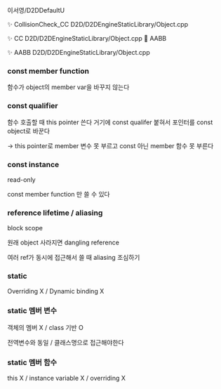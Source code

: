 이서영/D2DDefaultU

✨ CollisionCheck_CC D2D/D2DEngineStaticLibrary/Object.cpp

✨ CC D2D/D2DEngineStaticLibrary/Object.cpp
🚧 AABB

✨ AABB D2D/D2DEngineStaticLibrary/Object.cpp

### const member function

함수가 object의 member var을 바꾸지 않는다

### const qualifier

함수 호출할 때 this pointer 쓴다 거기에 const qualifer 붙혀서 포인터를 const object로 바꾼다 

→ this pointer로 member 변수 못 부르고 const 아닌 member 함수 못 부른다 

### const instance

read-only

const member function 만 쓸 수 있다 

### reference lifetime / aliasing

block scope

원래 object 사라지면 dangling reference

여러 ref가 동시에 접근해서 쓸 때 aliasing 조심하기

### static

Overriding X / Dynamic binding X

### static 멤버 변수

객체의 멤버 X / class 기반 O

전역변수와 동일 / 클래스명으로 접근해야한다 

### static 멤버 함수

this X / instance variable X / overriding X
